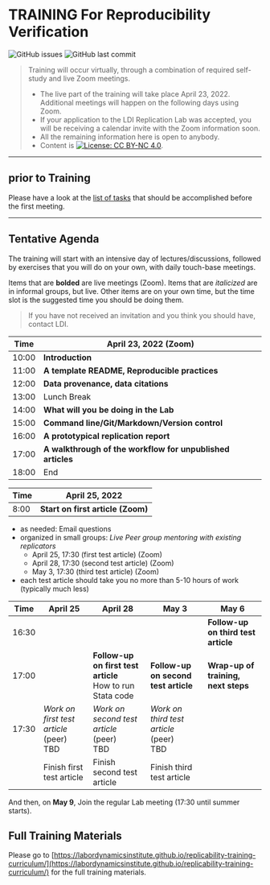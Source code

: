TRAINING For Reproducibility Verification
=========================================


![GitHub issues](https://img.shields.io/github/issues-raw/labordynamicsinstitute/replicability-training.svg?style=flat) ![GitHub last commit](https://img.shields.io/github/last-commit/labordynamicsinstitute/replicability-training.svg?style=flat)

> Training will occur virtually, through a combination of required self-study and live Zoom meetings. 
> - The live part of the training will take place April 23, 2022. Additional meetings will happen on the following days using Zoom.
> - If your application to the LDI Replication Lab was accepted,  you will be receiving a calendar invite with the Zoom information soon. 
> - All the remaining information here is open to anybody. 
> - Content is [![License: CC BY-NC 4.0](https://licensebuttons.net/l/by-nc/4.0/80x15.png)](https://creativecommons.org/licenses/by-nc/4.0/).

---

prior to Training
------

Please have a look at the [list of tasks](https://labordynamicsinstitute.github.io/replicability-training-curriculum/pre-training.html) that should be accomplished before the first meeting. 

---

Tentative Agenda
----------------

The training will start with an intensive day of lectures/discussions, followed by exercises that you will do on your own, with daily touch-base meetings.

Items that are **bolded** are live meetings (Zoom). Items that are *italicized* are in informal groups, but live. Other items are on your own time, but the time slot is the suggested time you should be doing them. 

> If you have not received an invitation and you think you should have, contact LDI.

| Time  |  April 23, 2022     (Zoom)                                       |
|-------|-----------------------------------------------------------|
| 10:00 |  **Introduction**      |
| 11:00 |  **A template README, Reproducible practices**                     |
| 12:00 | **Data provenance, data citations**  |
| 13:00 |  Lunch Break                                               |
| 14:00 |  **What will you be doing in the Lab**                    |
| 15:00 |  **Command line/Git/Markdown/Version control**                    |
| 16:00 |  **A prototypical replication report**                        |
| 17:00 |  **A walkthrough of the workflow for unpublished articles** |
| 18:00 |  End                           |

| Time  |  April 25, 2022                                            |
|-------|-----------------------------------------------------------|
| 8:00 |  **Start on first article (Zoom)**      |



- as needed: Email questions
- organized in small groups: *Live Peer group mentoring with existing replicators*
  - April 25, 17:30 (first test article) (Zoom)
  - April 28, 17:30 (second test article) (Zoom)
  - May 3, 17:30 (third test article) (Zoom)
- each test article should take you no more than 5-10 hours of work (typically much less)


| Time     | April 25                          |  April 28                           | May 3                             | May 6 |
|----------|-------------------------------------|---------------------------------------|----------------------------------------|----------------------------------------|
| 16:30    |                                     |                                       |                                        | **Follow-up on third test article** |
| 17:00    |                                     | **Follow-up on first test article**<br>How to run Stata code   |  **Follow-up on second test article**  | **Wrap-up of training, next steps** | 
| 17:30    | *Work on first test article* (peer)<br>TBD | *Work on second test article* (peer) <br>TBD |  *Work on third test article* (peer) <br>TBD  |  |
|          | Finish first test article           |  Finish second test article           |  Finish third test article    ||                                   

And then, on **May 9**, Join the regular Lab meeting (17:30 until summer starts).

Full Training Materials
----------------------

Please go to [https://labordynamicsinstitute.github.io/replicability-training-curriculum/](https://labordynamicsinstitute.github.io/replicability-training-curriculum/) for the full training materials.
